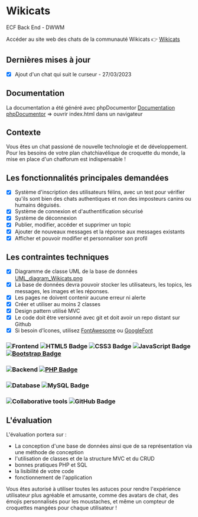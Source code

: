 # Wikicats
ECF Back End - DWWM

Accéder au site web des chats de la communauté Wikicats
👉 [Wikicats](http://wikicats.web-agency.go.yo.fr/index.php)

## Dernières mises à jour
- [x] Ajout d'un chat qui suit le curseur - 27/03/2023

## Documentation
La documentation a été généré avec phpDocumentor [Documentation phpDocumentor](./doc) => ouvrir index.html dans un navigateur

## Contexte
Vous êtes un chat passioné de nouvelle technologie et de développement. Pour les besoins de votre plan chatchiavélique de croquette du monde, la mise en place d'un chatforum est indispensable ! 

## Les fonctionnalités principales demandées
- [x] Système d'inscription des utilisateurs félins, avec un test pour vérifier qu'ils sont bien des chats authentiques et non des imposteurs canins ou humains déguisés.
- [x] Système de connexion et d'authentification sécurisé
- [x] Système de déconnexion
- [x] Publier, modifier, accéder et supprimer un topic
- [x] Ajouter de nouveaux messages et la réponse aux messages existants
- [x] Afficher et pouvoir modifier et personnaliser son profil

## Les contraintes techniques

- [x] Diagramme de classe UML de la base de données [UML_diagram_Wikicats.png](./database/UML_diagram_Wikicats.png)
- [x] La base de données devra pouvoir stocker les utilisateurs, les topics, les messages, les images et les réponses. 
- [x] Les pages ne doivent contenir aucune erreur ni alerte
- [x] Créer et utiliser au moins 2 classes
- [x] Design pattern utilisé MVC
- [x] Le code doit être versionné avec git et doit avoir un repo distant sur Github
- [x] Si besoin d'îcones, utilisez [FontAwesome](https://fontawesome.com/icons) ou [GoogleFont](https://fonts.google.com/icons)

### ![Frontend](https://img.shields.io/badge/-Frontend-%23555555?style=flat-square) ![HTML5 Badge](https://img.shields.io/badge/HTML5-E34F26?logo=html5&logoColor=fff&style=flat-square) ![CSS3 Badge](https://img.shields.io/badge/CSS3-1572B6?logo=css3&logoColor=fff&style=flat-square) ![JavaScript Badge](https://img.shields.io/badge/JavaScript-F7DF1E?logo=javascript&logoColor=000&style=flat-square) [![Bootstrap Badge](https://img.shields.io/badge/Bootstrap-7952B3?logo=bootstrap&logoColor=fff&style=flat-square)](https://getbootstrap.com/)

### ![Backend](https://img.shields.io/badge/-Backend-%23555555?style=flat-square) [![PHP Badge](https://img.shields.io/badge/PHP-777BB4?logo=php&logoColor=fff&style=flat-square)](https://www.php.net/)

### ![Database](https://img.shields.io/badge/-Database-%23555555?style=flat-square) ![MySQL Badge](https://img.shields.io/badge/MySQL-4479A1?logo=mysql&logoColor=fff&style=flat-square)

### ![Collaborative tools](https://img.shields.io/badge/-Collaborative%20Tools-%23555555?style=flat-square) ![GitHub Badge](https://img.shields.io/badge/GitHub-181717?logo=github&logoColor=fff&style=flat-square)

## L'évaluation

L'évaluation portera sur :
  - La conception d'une base de données ainsi que de sa représentation via une méthode de conception
  - l'utilisation de classes et de la structure MVC et du CRUD
  - bonnes pratiques PHP et SQL
  - la lisibilité de votre code 
  - fonctionnement de l'application

Vous êtes autorisé à utiliser toutes les astuces pour rendre l'expérience utilisateur plus agréable et amusante, comme des avatars de chat, des émojis personnalisés pour les moustaches, et même un compteur de croquettes mangées pour chaque utilisateur !




